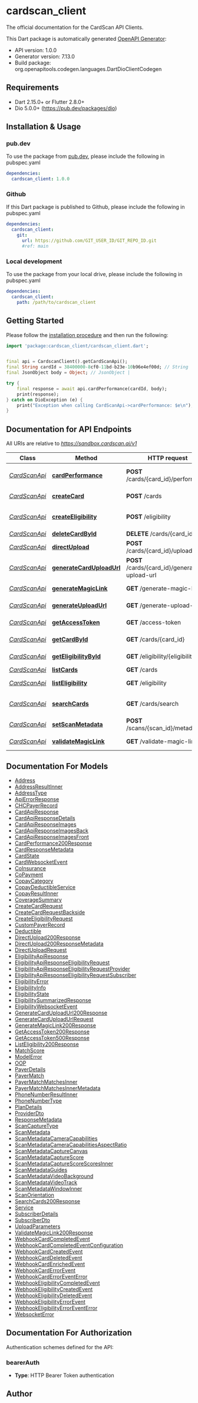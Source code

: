# cardscan_client
The official documentation for the CardScan API Clients.

This Dart package is automatically generated [OpenAPI Generator](https://openapi-generator.tech):

- API version: 1.0.0
- Generator version: 7.13.0
- Build package: org.openapitools.codegen.languages.DartDioClientCodegen

## Requirements

* Dart 2.15.0+ or Flutter 2.8.0+
* Dio 5.0.0+ (https://pub.dev/packages/dio)

## Installation & Usage

### pub.dev
To use the package from [pub.dev](https://pub.dev), please include the following in pubspec.yaml
```yaml
dependencies:
  cardscan_client: 1.0.0
```

### Github
If this Dart package is published to Github, please include the following in pubspec.yaml
```yaml
dependencies:
  cardscan_client:
    git:
      url: https://github.com/GIT_USER_ID/GIT_REPO_ID.git
      #ref: main
```

### Local development
To use the package from your local drive, please include the following in pubspec.yaml
```yaml
dependencies:
  cardscan_client:
    path: /path/to/cardscan_client
```

## Getting Started

Please follow the [installation procedure](#installation--usage) and then run the following:

```dart
import 'package:cardscan_client/cardscan_client.dart';


final api = CardscanClient().getCardScanApi();
final String cardId = 38400000-8cf0-11bd-b23e-10b96e4ef00d; // String | 
final JsonObject body = Object; // JsonObject | 

try {
    final response = await api.cardPerformance(cardId, body);
    print(response);
} catch on DioException (e) {
    print("Exception when calling CardScanApi->cardPerformance: $e\n");
}

```

## Documentation for API Endpoints

All URIs are relative to *https://sandbox.cardscan.ai/v1*

Class | Method | HTTP request | Description
------------ | ------------- | ------------- | -------------
[*CardScanApi*](doc/CardScanApi.md) | [**cardPerformance**](doc/CardScanApi.md#cardperformance) | **POST** /cards/{card_id}/performance | Card - Send performance data
[*CardScanApi*](doc/CardScanApi.md) | [**createCard**](doc/CardScanApi.md#createcard) | **POST** /cards | Creates a new card
[*CardScanApi*](doc/CardScanApi.md) | [**createEligibility**](doc/CardScanApi.md#createeligibility) | **POST** /eligibility | Create Eligibility Record
[*CardScanApi*](doc/CardScanApi.md) | [**deleteCardById**](doc/CardScanApi.md#deletecardbyid) | **DELETE** /cards/{card_id} | Delete Card
[*CardScanApi*](doc/CardScanApi.md) | [**directUpload**](doc/CardScanApi.md#directupload) | **POST** /cards/{card_id}/upload | Direct Upload
[*CardScanApi*](doc/CardScanApi.md) | [**generateCardUploadUrl**](doc/CardScanApi.md#generatecarduploadurl) | **POST** /cards/{card_id}/generate-upload-url | Card - Generate Upload URL
[*CardScanApi*](doc/CardScanApi.md) | [**generateMagicLink**](doc/CardScanApi.md#generatemagiclink) | **GET** /generate-magic-link | Generate Magic Link
[*CardScanApi*](doc/CardScanApi.md) | [**generateUploadUrl**](doc/CardScanApi.md#generateuploadurl) | **GET** /generate-upload-url | Generate an upload URL
[*CardScanApi*](doc/CardScanApi.md) | [**getAccessToken**](doc/CardScanApi.md#getaccesstoken) | **GET** /access-token | Access Token
[*CardScanApi*](doc/CardScanApi.md) | [**getCardById**](doc/CardScanApi.md#getcardbyid) | **GET** /cards/{card_id} | Get Card by ID
[*CardScanApi*](doc/CardScanApi.md) | [**getEligibilityById**](doc/CardScanApi.md#geteligibilitybyid) | **GET** /eligibility/{eligibility_id} | Get Eligibility
[*CardScanApi*](doc/CardScanApi.md) | [**listCards**](doc/CardScanApi.md#listcards) | **GET** /cards | List Cards
[*CardScanApi*](doc/CardScanApi.md) | [**listEligibility**](doc/CardScanApi.md#listeligibility) | **GET** /eligibility | List Eligibility
[*CardScanApi*](doc/CardScanApi.md) | [**searchCards**](doc/CardScanApi.md#searchcards) | **GET** /cards/search | Search Cards (200) OK
[*CardScanApi*](doc/CardScanApi.md) | [**setScanMetadata**](doc/CardScanApi.md#setscanmetadata) | **POST** /scans/{scan_id}/metadata | Set Scan Metadata
[*CardScanApi*](doc/CardScanApi.md) | [**validateMagicLink**](doc/CardScanApi.md#validatemagiclink) | **GET** /validate-magic-link | Validate Magic Link


## Documentation For Models

 - [Address](doc/Address.md)
 - [AddressResultInner](doc/AddressResultInner.md)
 - [AddressType](doc/AddressType.md)
 - [ApiErrorResponse](doc/ApiErrorResponse.md)
 - [CHCPayerRecord](doc/CHCPayerRecord.md)
 - [CardApiResponse](doc/CardApiResponse.md)
 - [CardApiResponseDetails](doc/CardApiResponseDetails.md)
 - [CardApiResponseImages](doc/CardApiResponseImages.md)
 - [CardApiResponseImagesBack](doc/CardApiResponseImagesBack.md)
 - [CardApiResponseImagesFront](doc/CardApiResponseImagesFront.md)
 - [CardPerformance200Response](doc/CardPerformance200Response.md)
 - [CardResponseMetadata](doc/CardResponseMetadata.md)
 - [CardState](doc/CardState.md)
 - [CardWebsocketEvent](doc/CardWebsocketEvent.md)
 - [CoInsurance](doc/CoInsurance.md)
 - [CoPayment](doc/CoPayment.md)
 - [CopayCategory](doc/CopayCategory.md)
 - [CopayDeductibleService](doc/CopayDeductibleService.md)
 - [CopayResultInner](doc/CopayResultInner.md)
 - [CoverageSummary](doc/CoverageSummary.md)
 - [CreateCardRequest](doc/CreateCardRequest.md)
 - [CreateCardRequestBackside](doc/CreateCardRequestBackside.md)
 - [CreateEligibilityRequest](doc/CreateEligibilityRequest.md)
 - [CustomPayerRecord](doc/CustomPayerRecord.md)
 - [Deductible](doc/Deductible.md)
 - [DirectUpload200Response](doc/DirectUpload200Response.md)
 - [DirectUpload200ResponseMetadata](doc/DirectUpload200ResponseMetadata.md)
 - [DirectUploadRequest](doc/DirectUploadRequest.md)
 - [EligibilityApiResponse](doc/EligibilityApiResponse.md)
 - [EligibilityApiResponseEligibilityRequest](doc/EligibilityApiResponseEligibilityRequest.md)
 - [EligibilityApiResponseEligibilityRequestProvider](doc/EligibilityApiResponseEligibilityRequestProvider.md)
 - [EligibilityApiResponseEligibilityRequestSubscriber](doc/EligibilityApiResponseEligibilityRequestSubscriber.md)
 - [EligibilityError](doc/EligibilityError.md)
 - [EligibilityInfo](doc/EligibilityInfo.md)
 - [EligibilityState](doc/EligibilityState.md)
 - [EligibilitySummarizedResponse](doc/EligibilitySummarizedResponse.md)
 - [EligibilityWebsocketEvent](doc/EligibilityWebsocketEvent.md)
 - [GenerateCardUploadUrl200Response](doc/GenerateCardUploadUrl200Response.md)
 - [GenerateCardUploadUrlRequest](doc/GenerateCardUploadUrlRequest.md)
 - [GenerateMagicLink200Response](doc/GenerateMagicLink200Response.md)
 - [GetAccessToken200Response](doc/GetAccessToken200Response.md)
 - [GetAccessToken500Response](doc/GetAccessToken500Response.md)
 - [ListEligibility200Response](doc/ListEligibility200Response.md)
 - [MatchScore](doc/MatchScore.md)
 - [ModelError](doc/ModelError.md)
 - [OOP](doc/OOP.md)
 - [PayerDetails](doc/PayerDetails.md)
 - [PayerMatch](doc/PayerMatch.md)
 - [PayerMatchMatchesInner](doc/PayerMatchMatchesInner.md)
 - [PayerMatchMatchesInnerMetadata](doc/PayerMatchMatchesInnerMetadata.md)
 - [PhoneNumberResultInner](doc/PhoneNumberResultInner.md)
 - [PhoneNumberType](doc/PhoneNumberType.md)
 - [PlanDetails](doc/PlanDetails.md)
 - [ProviderDto](doc/ProviderDto.md)
 - [ResponseMetadata](doc/ResponseMetadata.md)
 - [ScanCaptureType](doc/ScanCaptureType.md)
 - [ScanMetadata](doc/ScanMetadata.md)
 - [ScanMetadataCameraCapabilities](doc/ScanMetadataCameraCapabilities.md)
 - [ScanMetadataCameraCapabilitiesAspectRatio](doc/ScanMetadataCameraCapabilitiesAspectRatio.md)
 - [ScanMetadataCaptureCanvas](doc/ScanMetadataCaptureCanvas.md)
 - [ScanMetadataCaptureScore](doc/ScanMetadataCaptureScore.md)
 - [ScanMetadataCaptureScoreScoresInner](doc/ScanMetadataCaptureScoreScoresInner.md)
 - [ScanMetadataGuides](doc/ScanMetadataGuides.md)
 - [ScanMetadataVideoBackground](doc/ScanMetadataVideoBackground.md)
 - [ScanMetadataVideoTrack](doc/ScanMetadataVideoTrack.md)
 - [ScanMetadataWindowInner](doc/ScanMetadataWindowInner.md)
 - [ScanOrientation](doc/ScanOrientation.md)
 - [SearchCards200Response](doc/SearchCards200Response.md)
 - [Service](doc/Service.md)
 - [SubscriberDetails](doc/SubscriberDetails.md)
 - [SubscriberDto](doc/SubscriberDto.md)
 - [UploadParameters](doc/UploadParameters.md)
 - [ValidateMagicLink200Response](doc/ValidateMagicLink200Response.md)
 - [WebhookCardCompletedEvent](doc/WebhookCardCompletedEvent.md)
 - [WebhookCardCompletedEventConfiguration](doc/WebhookCardCompletedEventConfiguration.md)
 - [WebhookCardCreatedEvent](doc/WebhookCardCreatedEvent.md)
 - [WebhookCardDeletedEvent](doc/WebhookCardDeletedEvent.md)
 - [WebhookCardEnrichedEvent](doc/WebhookCardEnrichedEvent.md)
 - [WebhookCardErrorEvent](doc/WebhookCardErrorEvent.md)
 - [WebhookCardErrorEventError](doc/WebhookCardErrorEventError.md)
 - [WebhookEligibilityCompletedEvent](doc/WebhookEligibilityCompletedEvent.md)
 - [WebhookEligibilityCreatedEvent](doc/WebhookEligibilityCreatedEvent.md)
 - [WebhookEligibilityDeletedEvent](doc/WebhookEligibilityDeletedEvent.md)
 - [WebhookEligibilityErrorEvent](doc/WebhookEligibilityErrorEvent.md)
 - [WebhookEligibilityErrorEventError](doc/WebhookEligibilityErrorEventError.md)
 - [WebsocketError](doc/WebsocketError.md)


## Documentation For Authorization


Authentication schemes defined for the API:
### bearerAuth

- **Type**: HTTP Bearer Token authentication


## Author




